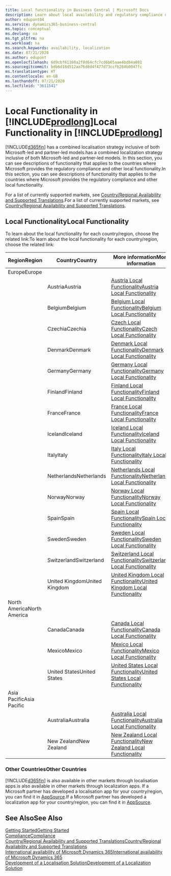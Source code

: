```yaml
---
title: Local functionality in Business Central | Microsoft Docs
description: Learn about local availability and regulatory compliance of Dynamics 365 Business Central.
author: edupont04
ms.service: dynamics365-business-central
ms.topic: conceptual
ms.devlang: na
ms.tgt_pltfrm: na
ms.workload: na
ms.search.keywords: availability, localization
ms.date: 07/21/2020
ms.author: edupont
ms.openlocfilehash: 6d9cbf61160a2f8d64cfc7cd6b65aae4bd84a881
ms.sourcegitcommit: bdb6d18d512aa76d8d4f477d73ccfb284b0047fc
ms.translationtype: HT
ms.contentlocale: en-GB
ms.lasthandoff: 07/21/2020
ms.locfileid: "3611541"
---
```

# <a name="local-functionality-in-prodlong"></a><span data-ttu-id="267e5-103">Local Functionality in [!INCLUDE[prodlong](includes/prodlong.md)]</span><span class="sxs-lookup"><span data-stu-id="267e5-103">Local Functionality in [!INCLUDE[prodlong](includes/prodlong.md)]</span></span>

[!INCLUDE[d365fin](includes/d365fin_md.md)] <span data-ttu-id="267e5-104">has a combined localisation strategy inclusive of both Microsoft-led and partner-led models.</span><span class="sxs-lookup"><span data-stu-id="267e5-104">has a combined localization strategy inclusive of both Microsoft-led and partner-led models.</span></span> <span data-ttu-id="267e5-105">In this section, you can see descriptions of functionality that applies to the countries where Microsoft provides the regulatory compliance and other local functionality.</span><span class="sxs-lookup"><span data-stu-id="267e5-105">In this section, you can see descriptions of functionality that applies to the countries where Microsoft provides the regulatory compliance and other local functionality.</span></span>  

<span data-ttu-id="267e5-106">For a list of currently supported markets, see [Country/Regional Availability and Supported Translations](/dynamics365/business-central/dev-itpro/compliance/apptest-countries-and-translations?toc=/dynamics365/business-central/toc.json).</span><span class="sxs-lookup"><span data-stu-id="267e5-106">For a list of currently supported markets, see [Country/Regional Availability and Supported Translations](/dynamics365/business-central/dev-itpro/compliance/apptest-countries-and-translations?toc=/dynamics365/business-central/toc.json).</span></span>  

## <a name="local-functionality"></a><span data-ttu-id="267e5-107">Local Functionality</span><span class="sxs-lookup"><span data-stu-id="267e5-107">Local Functionality</span></span>

<span data-ttu-id="267e5-108">To learn about the local functionality for each country/region, choose the related link:</span><span class="sxs-lookup"><span data-stu-id="267e5-108">To learn about the local functionality for each country/region, choose the related link:</span></span>

| <span data-ttu-id="267e5-109">Region</span><span class="sxs-lookup"><span data-stu-id="267e5-109">Region</span></span> | <span data-ttu-id="267e5-110">Country</span><span class="sxs-lookup"><span data-stu-id="267e5-110">Country</span></span> | <span data-ttu-id="267e5-111">More information</span><span class="sxs-lookup"><span data-stu-id="267e5-111">More information</span></span> |
| --- | --- |--- |
| <span data-ttu-id="267e5-112">Europe</span><span class="sxs-lookup"><span data-stu-id="267e5-112">Europe</span></span> |  | |
|        | <span data-ttu-id="267e5-113">Austria</span><span class="sxs-lookup"><span data-stu-id="267e5-113">Austria</span></span> | [<span data-ttu-id="267e5-114">Austria Local Functionality</span><span class="sxs-lookup"><span data-stu-id="267e5-114">Austria Local Functionality</span></span>](localfunctionality/austria/austria-local-functionality.md) |
|        | <span data-ttu-id="267e5-115">Belgium</span><span class="sxs-lookup"><span data-stu-id="267e5-115">Belgium</span></span> | [<span data-ttu-id="267e5-116">Belgium Local Functionality</span><span class="sxs-lookup"><span data-stu-id="267e5-116">Belgium Local Functionality</span></span>](localfunctionality/belgium/belgium-local-functionality.md) |
|        | <span data-ttu-id="267e5-117">Czechia</span><span class="sxs-lookup"><span data-stu-id="267e5-117">Czechia</span></span> | [<span data-ttu-id="267e5-118">Czech Local Functionality</span><span class="sxs-lookup"><span data-stu-id="267e5-118">Czech Local Functionality</span></span>](localfunctionality/czech/czech-local-functionality.md) |
|        | <span data-ttu-id="267e5-119">Denmark</span><span class="sxs-lookup"><span data-stu-id="267e5-119">Denmark</span></span> | [<span data-ttu-id="267e5-120">Denmark Local Functionality</span><span class="sxs-lookup"><span data-stu-id="267e5-120">Denmark Local Functionality</span></span>](localfunctionality/denmark/denmark-local-functionality.md) |
|        | <span data-ttu-id="267e5-121">Germany</span><span class="sxs-lookup"><span data-stu-id="267e5-121">Germany</span></span> | [<span data-ttu-id="267e5-122">Germany Local Functionality</span><span class="sxs-lookup"><span data-stu-id="267e5-122">Germany Local Functionality</span></span>](localfunctionality/germany/germany-local-functionality.md) |
|        | <span data-ttu-id="267e5-123">Finland</span><span class="sxs-lookup"><span data-stu-id="267e5-123">Finland</span></span> | [<span data-ttu-id="267e5-124">Finland Local Functionality</span><span class="sxs-lookup"><span data-stu-id="267e5-124">Finland Local Functionality</span></span>](localfunctionality/finland/finland-local-functionality.md) |
|        | <span data-ttu-id="267e5-125">France</span><span class="sxs-lookup"><span data-stu-id="267e5-125">France</span></span> | [<span data-ttu-id="267e5-126">France Local Functionality</span><span class="sxs-lookup"><span data-stu-id="267e5-126">France Local Functionality</span></span>](localfunctionality/france/france-local-functionality.md) |
|        | <span data-ttu-id="267e5-127">Iceland</span><span class="sxs-lookup"><span data-stu-id="267e5-127">Iceland</span></span> | [<span data-ttu-id="267e5-128">Iceland Local Functionality</span><span class="sxs-lookup"><span data-stu-id="267e5-128">Iceland Local Functionality</span></span>](localfunctionality/iceland/iceland-local-functionality.md) |
|        | <span data-ttu-id="267e5-129">Italy</span><span class="sxs-lookup"><span data-stu-id="267e5-129">Italy</span></span> | [<span data-ttu-id="267e5-130">Italy Local Functionality</span><span class="sxs-lookup"><span data-stu-id="267e5-130">Italy Local Functionality</span></span>](localfunctionality/italy/italy-local-functionality.md) |
|        | <span data-ttu-id="267e5-131">Netherlands</span><span class="sxs-lookup"><span data-stu-id="267e5-131">Netherlands</span></span> | [<span data-ttu-id="267e5-132">Netherlands Local Functionality</span><span class="sxs-lookup"><span data-stu-id="267e5-132">Netherlands Local Functionality</span></span>](localfunctionality/netherlands/netherlands-local-functionality.md) |
|        | <span data-ttu-id="267e5-133">Norway</span><span class="sxs-lookup"><span data-stu-id="267e5-133">Norway</span></span> | [<span data-ttu-id="267e5-134">Norway Local Functionality</span><span class="sxs-lookup"><span data-stu-id="267e5-134">Norway Local Functionality</span></span>](localfunctionality/norway/norway-local-functionality.md) |
|        | <span data-ttu-id="267e5-135">Spain</span><span class="sxs-lookup"><span data-stu-id="267e5-135">Spain</span></span> | [<span data-ttu-id="267e5-136">Spain Local Functionality</span><span class="sxs-lookup"><span data-stu-id="267e5-136">Spain Local Functionality</span></span>](localfunctionality/spain/spain-local-functionality.md) |
|        | <span data-ttu-id="267e5-137">Sweden</span><span class="sxs-lookup"><span data-stu-id="267e5-137">Sweden</span></span> | [<span data-ttu-id="267e5-138">Sweden Local Functionality</span><span class="sxs-lookup"><span data-stu-id="267e5-138">Sweden Local Functionality</span></span>](localfunctionality/sweden/sweden-local-functionality.md) |
|        | <span data-ttu-id="267e5-139">Switzerland</span><span class="sxs-lookup"><span data-stu-id="267e5-139">Switzerland</span></span> | [<span data-ttu-id="267e5-140">Switzerland Local Functionality</span><span class="sxs-lookup"><span data-stu-id="267e5-140">Switzerland Local Functionality</span></span>](localfunctionality/switzerland/switzerland-local-functionality.md) |
|        | <span data-ttu-id="267e5-141">United Kingdom</span><span class="sxs-lookup"><span data-stu-id="267e5-141">United Kingdom</span></span> | [<span data-ttu-id="267e5-142">United Kingdom Local Functionality</span><span class="sxs-lookup"><span data-stu-id="267e5-142">United Kingdom Local Functionality</span></span>](localfunctionality/unitedkingdom/united-kingdom-local-functionality.md) |
| <span data-ttu-id="267e5-143">North America</span><span class="sxs-lookup"><span data-stu-id="267e5-143">North America</span></span> |       |  |
|        | <span data-ttu-id="267e5-144">Canada</span><span class="sxs-lookup"><span data-stu-id="267e5-144">Canada</span></span>|[<span data-ttu-id="267e5-145">Canada Local Functionality</span><span class="sxs-lookup"><span data-stu-id="267e5-145">Canada Local Functionality</span></span>](localfunctionality/canada/canada-local-functionality.md) |
|        | <span data-ttu-id="267e5-146">Mexico</span><span class="sxs-lookup"><span data-stu-id="267e5-146">Mexico</span></span> | [<span data-ttu-id="267e5-147">Mexico Local Functionality</span><span class="sxs-lookup"><span data-stu-id="267e5-147">Mexico Local Functionality</span></span>](localfunctionality/mexico/mexico-local-functionality.md) |
|        | <span data-ttu-id="267e5-148">United States</span><span class="sxs-lookup"><span data-stu-id="267e5-148">United States</span></span>|[<span data-ttu-id="267e5-149">United States Local Functionality</span><span class="sxs-lookup"><span data-stu-id="267e5-149">United States Local Functionality</span></span>](localfunctionality/unitedstates/united-states-local-functionality.md) |
| <span data-ttu-id="267e5-150">Asia Pacific</span><span class="sxs-lookup"><span data-stu-id="267e5-150">Asia Pacific</span></span> |       |  |
|        | <span data-ttu-id="267e5-151">Australia</span><span class="sxs-lookup"><span data-stu-id="267e5-151">Australia</span></span> | [<span data-ttu-id="267e5-152">Australia Local Functionality</span><span class="sxs-lookup"><span data-stu-id="267e5-152">Australia Local Functionality</span></span>](localfunctionality/australia/australia-local-functionality.md) |
|        | <span data-ttu-id="267e5-153">New Zealand</span><span class="sxs-lookup"><span data-stu-id="267e5-153">New Zealand</span></span> | [<span data-ttu-id="267e5-154">New Zealand Local Functionality</span><span class="sxs-lookup"><span data-stu-id="267e5-154">New Zealand Local Functionality</span></span>](localfunctionality/newzealand/new-zealand-local-functionality.md) |

### <a name="other-countries"></a><span data-ttu-id="267e5-155">Other Countries</span><span class="sxs-lookup"><span data-stu-id="267e5-155">Other Countries</span></span>

[!INCLUDE[d365fin](includes/d365fin_md.md)] <span data-ttu-id="267e5-156">is also available in other markets through localisation apps.</span><span class="sxs-lookup"><span data-stu-id="267e5-156">is also available in other markets through localization apps.</span></span> <span data-ttu-id="267e5-157">If a Microsoft partner has developed a localisation app for your country/region, you can find it in [AppSource](https://appsource.microsoft.com/product/dynamics-365-business-central/).</span><span class="sxs-lookup"><span data-stu-id="267e5-157">If a Microsoft partner has developed a localization app for your country/region, you can find it in [AppSource](https://appsource.microsoft.com/product/dynamics-365-business-central/).</span></span>

## <a name="see-also"></a><span data-ttu-id="267e5-158">See Also</span><span class="sxs-lookup"><span data-stu-id="267e5-158">See Also</span></span>

[<span data-ttu-id="267e5-159">Getting Started</span><span class="sxs-lookup"><span data-stu-id="267e5-159">Getting Started</span></span>](product-get-started.md)  
[<span data-ttu-id="267e5-160">Compliance</span><span class="sxs-lookup"><span data-stu-id="267e5-160">Compliance</span></span>](compliance/compliance-overview.md)  
[<span data-ttu-id="267e5-161">Country/Regional Availability and Supported Translations</span><span class="sxs-lookup"><span data-stu-id="267e5-161">Country/Regional Availability and Supported Translations</span></span>](/dynamics365/business-central/dev-itpro/compliance/apptest-countries-and-translations?toc=/dynamics365/business-central/toc.json)  
[<span data-ttu-id="267e5-162">International availability of Microsoft Dynamics 365</span><span class="sxs-lookup"><span data-stu-id="267e5-162">International availability of Microsoft Dynamics 365</span></span>](/dynamics365/get-started/availability)  
[<span data-ttu-id="267e5-163">Development of a Localisation Solution</span><span class="sxs-lookup"><span data-stu-id="267e5-163">Development of a Localization Solution</span></span>](/dynamics365/business-central/dev-itpro/developer/readiness/readiness-develop-localization)  

